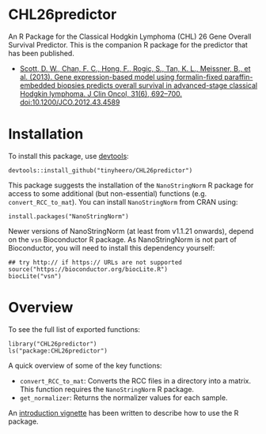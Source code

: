 # CHL26predictor
An R Package for the Classical Hodgkin Lymphoma (CHL) 26 Gene Overall Survival Predictor. This is the companion R package for the predictor that has been published.

* [Scott, D. W., Chan, F. C., Hong, F., Rogic, S., Tan, K. L., Meissner, B., et al. (2013). Gene expression-based model using formalin-fixed paraffin-embedded biopsies predicts overall survival in advanced-stage classical Hodgkin lymphoma. J Clin Oncol, 31(6), 692–700. doi:10.1200/JCO.2012.43.4589](http://www.ncbi.nlm.nih.gov/pubmed/23182984)

# Installation

To install this package, use [devtools](https://cran.r-project.org/web/packages/devtools/index.html):

```{r}
devtools::install_github("tinyheero/CHL26predictor")
```

This package suggests the installation of the `NanoStringNorm` R package for access to some additional (but non-essential) functions (e.g. `convert_RCC_to_mat`). You can install `NanoStringNorm` from CRAN using:

```{r}
install.packages("NanoStringNorm")
```

Newer versions of NanoStringNorm (at least from v1.1.21 onwards), depend on the `vsn` Bioconductor R package. As NanoStringNorm is not part of Bioconductor, you will need to install this dependency yourself:

```{r}
## try http:// if https:// URLs are not supported
source("https://bioconductor.org/biocLite.R")
biocLite("vsn")
```

# Overview

To see the full list of exported functions:

```{r}
library("CHL26predictor")
ls("package:CHL26predictor")
```

A quick overview of some of the key functions:

* `convert_RCC_to_mat`: Converts the RCC files in a directory into a matrix. This function requires the `NanoStringNorm` R package.
* `get_normalizer`: Returns the normalizer values for each sample.

An [introduction vignette](http://htmlpreview.github.io/?https://github.com/tinyheero/CHL26predictor/blob/master/vignettes/introduction.html) has been written to describe how to use the R package.
